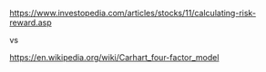 https://www.investopedia.com/articles/stocks/11/calculating-risk-reward.asp

vs 

https://en.wikipedia.org/wiki/Carhart_four-factor_model
